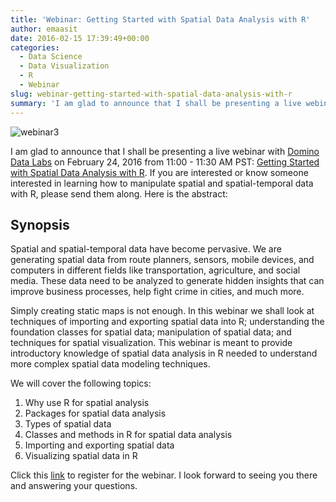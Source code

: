 ```yaml
---
title: 'Webinar: Getting Started with Spatial Data Analysis with R'
author: emaasit
date: 2016-02-15 17:39:49+00:00
categories:
  - Data Science
  - Data Visualization
  - R
  - Webinar
slug: webinar-getting-started-with-spatial-data-analysis-with-r
summary: 'I am glad to announce that I shall be presenting a live webinar with [Domino Data Labs](https://www.dominodatalab.com/) on February 24, 2016 from 11:00 - 11:30 AM PST: [Getting Started with Spatial Data Analysis with R](https://www.dominodatalab.com/resource/webinar/getting_started_spacial_data_analysis_r). If you are interested or know someone interested in learning how to manipulate spatial and spatial-temporal data with R, please send them along'
---
```


![webinar3](/img/webinar3.png)

I am glad to announce that I shall be presenting a live webinar with [Domino Data Labs](https://www.dominodatalab.com/) on February 24, 2016 from 11:00 - 11:30 AM PST: [Getting Started with Spatial Data Analysis with R](https://www.dominodatalab.com/resource/webinar/getting_started_spacial_data_analysis_r). If you are interested or know someone interested in learning how to manipulate spatial and spatial-temporal data with R, please send them along. Here is the abstract:

## Synopsis
 
Spatial and spatial-temporal data have become pervasive. We are generating spatial data from route planners, sensors, mobile devices, and computers in different fields like transportation, agriculture, and social media. These data need to be analyzed to generate hidden insights that can improve business processes, help fight crime in cities, and much more.

Simply creating static maps is not enough. In this webinar we shall look at techniques of importing and exporting spatial data into R; understanding the foundation classes for spatial data; manipulation of spatial data; and techniques for spatial visualization. This webinar is meant to provide introductory knowledge of spatial data analysis in R needed to understand more complex spatial data modeling techniques.

We will cover the following topics:

1. Why use R for spatial analysis
2. Packages for spatial data analysis
3. Types of spatial data
4. Classes and methods in R for spatial data analysis
5. Importing and exporting spatial data
6. Visualizing spatial data in R
 
Click this [link](https://www.dominodatalab.com/resource/webinar/getting_started_spacial_data_analysis_r) to register for the webinar. I look forward to seeing you there and answering your questions.
